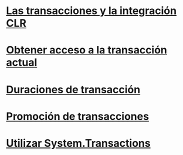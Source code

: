 # [Las transacciones y la integración CLR](clr-integration-and-transactions.md)
# [Obtener acceso a la transacción actual](accessing-the-current-transaction.md)
# [Duraciones de transacción](transaction-lifetimes.md)
# [Promoción de transacciones](transaction-promotion.md)
# [Utilizar System.Transactions](using-system-transactions.md)
